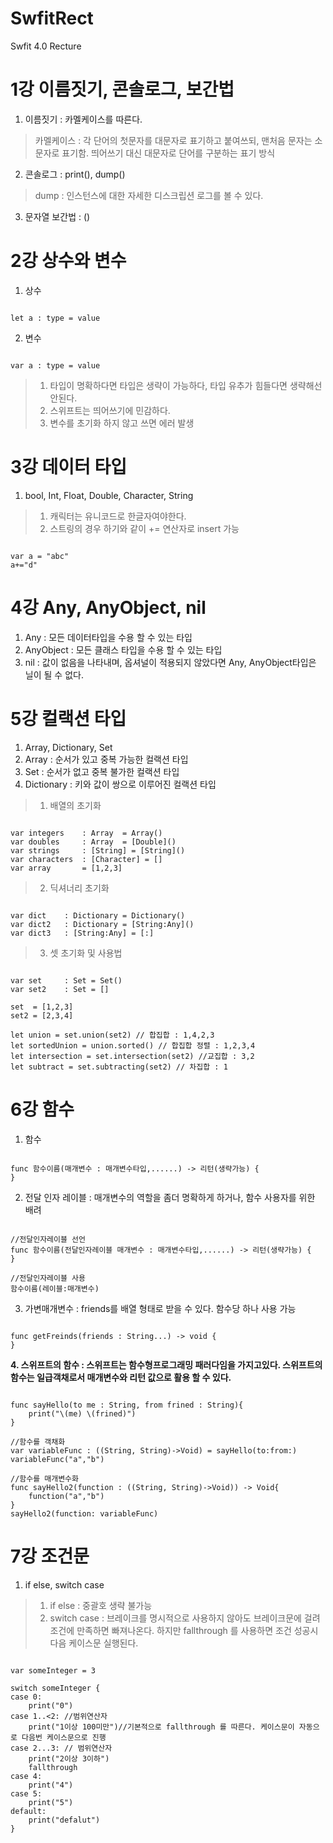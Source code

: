 # SwfitRect
Swfit 4.0 Recture

1강 이름짓기, 콘솔로그, 보간법
===========
1. 이름짓기 : 카멜케이스를 따른다.
> 카멜케이스 : 각 단어의 첫문자를 대문자로 표기하고 붙여쓰되, 맨처음 문자는 소문자로 표기함. 띄어쓰기 대신 대문자로 단어를 구분하는 표기 방식


2. 콘솔로그 : print(), dump()
> dump : 인스턴스에 대한 자세한 디스크립션 로그를 볼 수 있다.

3. 문자열 보간법 : \()

2강 상수와 변수
===========
1. 상수
<pre><code>
let a : type = value
</code></pre>
2. 변수
<pre><code>
var a : type = value
</code></pre>
> 1. 타입이 명확하다면 타입은 생략이 가능하다, 타입 유추가 힘들다면 생략해선 안된다.
> 2. 스위프트는 띄어쓰기에 민감하다.
> 3. 변수를 초기화 하지 않고 쓰면 에러 발생

3강 데이터 타입
===========
1. bool, Int, Float, Double, Character, String
> 1. 캐릭터는 유니코드로 한글자여야한다.
> 2. 스트링의 경우 하기와 같이 += 연산자로 insert 가능
<pre><code>
var a = "abc"
a+="d"
</code></pre>

4강 Any, AnyObject, nil
===========
1. Any : 모든 데이터타입을 수용 할 수 있는 타입
2. AnyObject : 모든 클래스 타입을 수용 할 수 있는 타입
3. nil : 값이 없음을 나타내며, 옵셔널이 적용되지 않았다면 Any, AnyObject타입은 닐이 될 수 없다.

5강 컬랙션 타입
===========
1. Array, Dictionary, Set
2. Array : 순서가 있고 중복 가능한 컬랙션 타입
3. Set : 순서가 없고 중복 불가한 컬랙션 타입
4. Dictionary : 키와 값이 쌍으로 이루어진 컬랙션 타입
> 1. 배열의 초기화
<pre><code>
var integers    : Array <Int> = Array<Int>()
var doubles     : Array <Double> = [Double]()
var strings     : [String] = [String]()
var characters  : [Character] = []
var array       = [1,2,3]
</code></pre>
> 2. 딕셔너리 초기화
<pre><code>
var dict    : Dictionary<String,Any> = Dictionary<String,Any>()
var dict2   : Dictionary<String,Any> = [String:Any]()
var dict3   : [String:Any] = [:]
</code></pre>
> 3. 셋 초기화 및 사용법
<pre><code>
var set     : Set<Int> = Set<Int>()
var set2    : Set<Int> = []

set  = [1,2,3]
set2 = [2,3,4]

let union = set.union(set2) // 합집합 : 1,4,2,3
let sortedUnion = union.sorted() // 합집합 정렬 : 1,2,3,4
let intersection = set.intersection(set2) //교집합 : 3,2
let subtract = set.subtracting(set2) // 차집합 : 1
</code></pre>

6강 함수
===========
1. 함수
<pre><code>
func 함수이름(매개변수 : 매개변수타입,......) -> 리턴(생략가능) {
}
</code></pre>
2. 전달 인자 레이블 : 매개변수의 역할을 좀더 명확하게 하거나, 함수 사용자를 위한 배려
<pre><code>
//전달인자레이블 선언
func 함수이름(전달인자레이블 매개변수 : 매개변수타입,......) -> 리턴(생략가능) {
}

//전달인자레이블 사용
함수이름(레이블:매개변수)
</code></pre>
3. 가변매개변수 : friends를 배열 형태로 받을 수 있다. 함수당 하나 사용 가능
<pre><code>
func getFreinds(friends : String...) -> void {
}
</code></pre>
**4. 스위프트의 함수 : 스위프트는 함수형프로그래밍 패러다임을 가지고있다. 스위프트의 함수는 일급객채로서 매개변수와 리턴 값으로 활용 할 수 있다.**
<pre><code>
func sayHello(to me : String, from frined : String){
    print("\(me) \(frined)")
}

//함수를 객채화
var variableFunc : ((String, String)->Void) = sayHello(to:from:)
variableFunc("a","b")

//함수를 매개변수화
func sayHello2(function : ((String, String)->Void)) -> Void{
    function("a","b")
}
sayHello2(function: variableFunc)
</code></pre>

7강 조건문
===========
1. if else, switch case
> 1. if else : 중괄호 생략 불가능
> 2. switch case : 브레이크를 명시적으로 사용하지 않아도 브레이크문에 걸려 조건에 만족하면 빠져나온다. 하지만 fallthrough 를 사용하면 조건 성공시 다음 케이스문 실행된다.
<pre><code>
var someInteger = 3

switch someInteger {
case 0:
    print("0")
case 1..<2: //범위연산자
    print("1이상 100미만")//기본적으로 fallthrough 를 따른다. 케이스문이 자동으로 다음번 케이스문으로 진행
case 2...3: // 범위연산자
    print("2이상 3이하")
    fallthrough
case 4:
    print("4")
case 5:
    print("5")
default:
    print("defalut")
}
</code></pre>
